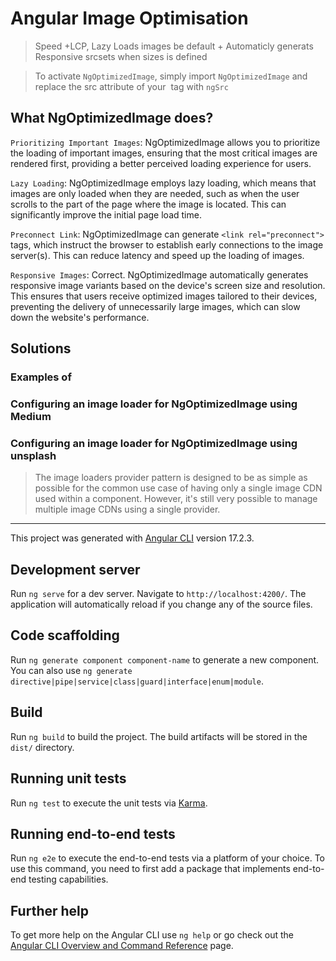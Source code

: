# Angular Image Optimisation

> Speed +LCP, Lazy Loads images be default + Automaticly generats Responsive srcsets when sizes is defined

> To activate `NgOptimizedImage`, simply import `NgOptimizedImage` and replace the src attribute of your <img> tag with `ngSrc`

## What NgOptimizedImage does?

`Prioritizing Important Images`: NgOptimizedImage allows you to prioritize the loading of important images, ensuring that the most critical images are rendered first, providing a better perceived loading experience for users.

`Lazy Loading`: NgOptimizedImage employs lazy loading, which means that images are only loaded when they are needed, such as when the user scrolls to the part of the page where the image is located. This can significantly improve the initial page load time.

`Preconnect Link`: NgOptimizedImage can generate `<link rel="preconnect">` tags, which instruct the browser to establish early connections to the image server(s). This can reduce latency and speed up the loading of images.

`Responsive Images`: Correct. NgOptimizedImage automatically generates responsive image variants based on the device's screen size and resolution. This ensures that users receive optimized images tailored to their devices, preventing the delivery of unnecessarily large images, which can slow down the website's performance.


## Solutions

### Examples of 
### Configuring an image loader for NgOptimizedImage using Medium
### Configuring an image loader for NgOptimizedImage using unsplash


> The image loaders provider pattern is designed to be as simple as possible for the common use case of having only a single image CDN used within a component. However, it's still very possible to manage multiple image CDNs using a single provider.

---

This project was generated with [Angular CLI](https://github.com/angular/angular-cli) version 17.2.3.

## Development server

Run `ng serve` for a dev server. Navigate to `http://localhost:4200/`. The application will automatically reload if you change any of the source files.

## Code scaffolding

Run `ng generate component component-name` to generate a new component. You can also use `ng generate directive|pipe|service|class|guard|interface|enum|module`.

## Build

Run `ng build` to build the project. The build artifacts will be stored in the `dist/` directory.

## Running unit tests

Run `ng test` to execute the unit tests via [Karma](https://karma-runner.github.io).

## Running end-to-end tests

Run `ng e2e` to execute the end-to-end tests via a platform of your choice. To use this command, you need to first add a package that implements end-to-end testing capabilities.

## Further help

To get more help on the Angular CLI use `ng help` or go check out the [Angular CLI Overview and Command Reference](https://angular.io/cli) page.

